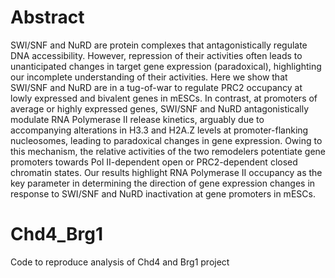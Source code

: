 # Abstract

SWI/SNF and NuRD are protein complexes that antagonistically regulate DNA accessibility. However, repression of their activities often leads to unanticipated changes in target gene expression (paradoxical), highlighting our incomplete understanding of their activities. Here we show that SWI/SNF and NuRD are in a tug-of-war to regulate PRC2 occupancy at lowly expressed and bivalent genes in mESCs. In contrast, at promoters of average or highly expressed genes, SWI/SNF and NuRD antagonistically modulate RNA Polymerase II release kinetics, arguably due to accompanying alterations in H3.3 and H2A.Z levels at promoter-flanking nucleosomes, leading to paradoxical changes in gene expression. Owing to this mechanism, the relative activities of the two remodelers potentiate gene promoters towards Pol II-dependent open or PRC2-dependent closed chromatin states. Our results highlight RNA Polymerase II occupancy as the key parameter in determining the direction of gene expression changes in response to SWI/SNF and NuRD inactivation at gene promoters in mESCs.

# Chd4_Brg1
Code to reproduce analysis of Chd4 and Brg1 project
